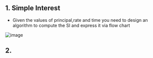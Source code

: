 ## 1. Simple Interest 
  - Given the values of principal,rate and time you need to design an algorithm to compute the SI and express it via flow chart 
  
  ![image](https://github.com/user-attachments/assets/57e58d99-8b71-46bb-9434-68f4b6f11c8f)

## 2.
